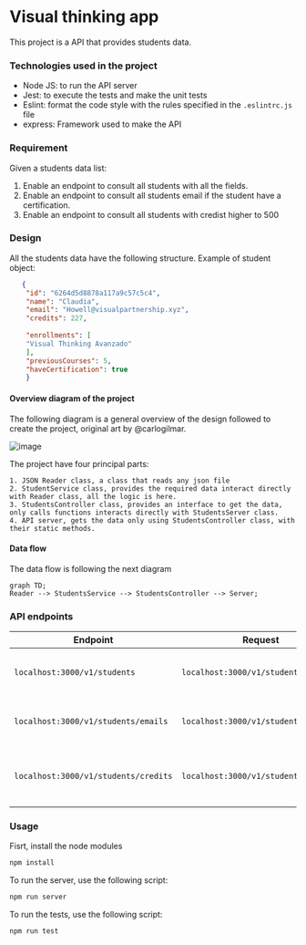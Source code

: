 # Visual thinking app

This project is a API that provides students data.

### Technologies used in the project

* Node JS: to run the API server
* Jest: to execute the tests and make the unit tests
* Eslint: format the code style with the rules specified in the ``.eslintrc.js`` file
* express: Framework used to make the API


### Requirement
Given a students data list:

1. Enable an endpoint to consult all students with all the fields.
2. Enable an endpoint to consult all students email if the student have a certification.
3. Enable an endpoint to consult all students with credist higher to 500

### Design
All the students data have the following structure. Example of student object:
```json
   {
    "id": "6264d5d8878a117a9c57c5c4",
    "name": "Claudia",
    "email": "Howell@visualpartnership.xyz",
    "credits": 227,
    
    "enrollments": [
    "Visual Thinking Avanzado"
    ],
    "previousCourses": 5,
    "haveCertification": true
    }
```
#### Overview diagram of the project

The following diagram is a general overview of the design followed to create the project, original art by @carlogilmar.

![image](https://user-images.githubusercontent.com/17634377/165870375-fe5a730a-eada-4abe-ac9c-42334e003b18.png)

The project have four principal parts:

    1. JSON Reader class, a class that reads any json file
    2. StudentService class, provides the required data interact directly with Reader class, all the logic is here. 
    3. StudentsController class, provides an interface to get the data, only calls functions interacts directly with StudentsServer class.
    4. API server, gets the data only using StudentsController class, with their static methods.

#### Data flow

The data flow is following the next diagram

```mermaid
graph TD;
Reader --> StudentsService --> StudentsController --> Server;
```

### API endpoints

| Endpoint | Request | Description |
| --- | --- | --- |
| `localhost:3000/v1/students` | `localhost:3000/v1/students`| Return all students with all their fields |
| `localhost:3000/v1/students/emails` | `localhost:3000/v1/students/emails`| Return all students emails with certification  |
| `localhost:3000/v1/students/credits` | `localhost:3000/v1/students/credits`| Return all students with credits higher than 500 |


### Usage
Fisrt, install the node modules

```bash
npm install
```

To run the server, use the following script:

```bash
npm run server
```

To run the tests, use the following script:

```bash
npm run test
```
